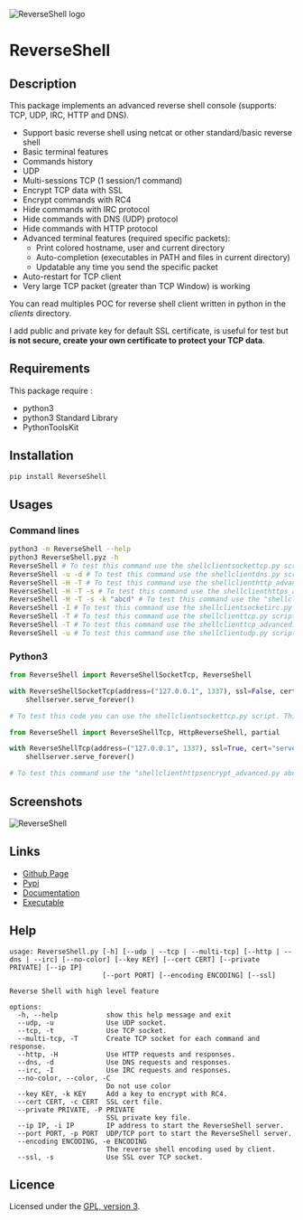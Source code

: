 ![ReverseShell logo](https://mauricelambert.github.io/info/python/security/ReverseShell_small.png "ReverseShell logo")

# ReverseShell

## Description

This package implements an advanced reverse shell console (supports: TCP, UDP, IRC, HTTP and DNS).

 - Support basic reverse shell using netcat or other standard/basic reverse shell
 - Basic terminal features
 - Commands history
 - UDP
 - Multi-sessions TCP (1 session/1 command)
 - Encrypt TCP data with SSL
 - Encrypt commands with RC4
 - Hide commands with IRC protocol
 - Hide commands with DNS (UDP) protocol
 - Hide commands with HTTP protocol
 - Advanced terminal features (required specific packets):
     - Print colored hostname, user and current directory
     - Auto-completion (executables in PATH and files in current directory)
     - Updatable any time you send the specific packet
 - Auto-restart for TCP client
 - Very large TCP packet (greater than TCP Window) is working

You can read multiples POC for reverse shell client written in python in the *clients* directory.

I add public and private key for default SSL certificate, is useful for test but **is not secure, create your own certificate to protect your TCP data**.

## Requirements

This package require :
 - python3
 - python3 Standard Library
 - PythonToolsKit

## Installation

```bash
pip install ReverseShell
```

## Usages

### Command lines

```bash
python3 -m ReverseShell --help
python3 ReverseShell.pyz -h
ReverseShell # To test this command use the shellclientsockettcp.py script. This is a standard/basic reverse shell compatible with netcat.
ReverseShell -u -d # To test this command use the shellclientdns.py script. This is a DNS (UDP) reverse shell.
ReverseShell -H -T # To test this command use the shellclienthttp_advanced.py script. This is an advanced HTTP reverse shell.
ReverseShell -H -T -s # To test this command use the shellclienthttps_advanced.py script. This is an advanced HTTPS reverse shell.
ReverseShell -H -T -s -k "abcd" # To test this command use the "shellclienthttpsencrypt_advanced.py abcd" command. This is an advanced HTTPS encrypted (using RC4 with "abcd" key) reverse shell.
ReverseShell -I # To test this command use the shellclientsocketirc.py script. This is an IRC reverse shell.
ReverseShell -T # To test this command use the shellclienttcp.py script. This is a multi-sessions TCP reverse shell.
ReverseShell -T # To test this command use the shellclienttcp_advanced.py script. This is an advanced multi-sessions TCP reverse shell.
ReverseShell -u # To test this command use the shellclientudp.py script. This is a UDP reverse shell.
```

### Python3

```python
from ReverseShell import ReverseShellSocketTcp, ReverseShell

with ReverseShellSocketTcp(address=("127.0.0.1", 1337), ssl=False, cert=None, key=None, handler=ReverseShell) as shellserver:
    shellserver.serve_forever()

# To test this code you can use the shellclientsockettcp.py script. This is a standard/basic reverse shell compatible with netcat.

from ReverseShell import ReverseShellTcp, HttpReverseShell, partial

with ReverseShellTcp(address=("127.0.0.1", 1337), ssl=True, cert="server.crt", key="server.key", handler=partial(HttpReverseShell, key=b"abcd", encoding="utf-8")) as shellserver:
    shellserver.serve_forever()

# To test this command use the "shellclienthttpsencrypt_advanced.py abcd" command. This is an advanced HTTPS encrypted (using RC4 with "abcd" key) reverse shell.
```

## Screenshots

![ReverseShell](https://mauricelambert.github.io/info/python/security/ReverseShell.png "ReverseShell")

## Links

 - [Github Page](https://github.com/mauricelambert/ReverseShell)
 - [Pypi](https://pypi.org/project/ReverseShell/)
 - [Documentation](https://mauricelambert.github.io/info/python/security/ReverseShell.html)
 - [Executable](https://mauricelambert.github.io/info/python/security/ReverseShell.pyz)

## Help

```text
usage: ReverseShell.py [-h] [--udp | --tcp | --multi-tcp] [--http | --dns | --irc] [--no-color] [--key KEY] [--cert CERT] [--private PRIVATE] [--ip IP]
                       [--port PORT] [--encoding ENCODING] [--ssl]

Reverse Shell with high level feature

options:
  -h, --help            show this help message and exit
  --udp, -u             Use UDP socket.
  --tcp, -t             Use TCP socket.
  --multi-tcp, -T       Create TCP socket for each command and response.
  --http, -H            Use HTTP requests and responses.
  --dns, -d             Use DNS requests and responses.
  --irc, -I             Use IRC requests and responses.
  --no-color, --color, -C
                        Do not use color
  --key KEY, -k KEY     Add a key to encrypt with RC4.
  --cert CERT, -c CERT  SSL cert file.
  --private PRIVATE, -P PRIVATE
                        SSL private key file.
  --ip IP, -i IP        IP address to start the ReverseShell server.
  --port PORT, -p PORT  UDP/TCP port to start the ReverseShell server.
  --encoding ENCODING, -e ENCODING
                        The reverse shell encoding used by client.
  --ssl, -s             Use SSL over TCP socket.
```

## Licence

Licensed under the [GPL, version 3](https://www.gnu.org/licenses/).
